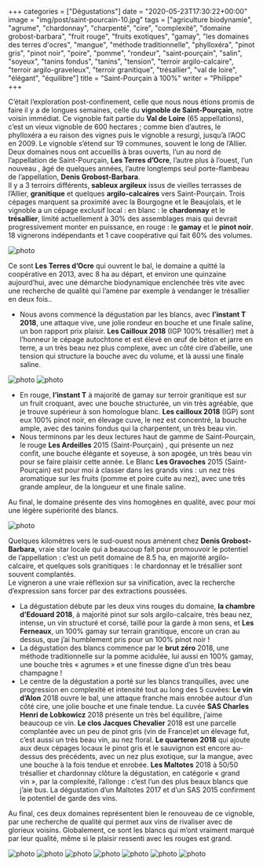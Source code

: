 +++
categories = ["Dégustations"]
date = "2020-05-23T17:30:22+00:00"
image = "img/post/saint-pourcain-10.jpg"
tags = ["agriculture biodynamie", "agrume", "chardonnay", "charpenté", "cire", "complexité", "domaine grobost-barbara", "fruit rouge", "fruits exotiques", "gamay", "les domaines des terres d'ocres", "mangue", "méthode traditionnelle", "phylloxéra", "pinot gris", "pinot noir", "poire", "pomme", "rondeur", "saint-pourçain", "salin", "soyeux", "tanins fondus", "tanins", "tension", "terroir argilo-calcaire", "terroir argilo-graveleux", "terroir granitique", "trésallier", "val de loire", "élégant", "équilibre"] 
title = "Saint-Pourçain à 100%"
writer = "Philippe"
+++

C’était l’exploration post-confinement, celle que nous nous étions promis de faire il y a de longues semaines, celle du **vignoble de Saint-Pourçain**, notre voisin immédiat.  Ce vignoble fait partie du **Val de Loire** (65 appellations), c’est un vieux vignoble de 600 hectares ; comme bien d’autres, le phylloxéra a eu raison des vignes puis le vignoble a resurgi, jusqu’à l’AOC en 2009. Le vignoble s’étend sur 19 communes, souvent le long de l’Allier.  
Deux domaines nous ont accueillis à bras ouverts, l’un au nord de l’appellation de Saint-Pourçain,  **Les Terres d’Ocre**, l’autre plus à l’ouest, l’un nouveau , âgé de quelques années, l’autre longtemps seul porte-flambeau de l’appellation, **Denis Grobost-Barbara**.  
Il y a 3 terroirs différents, **sableux argileux** issus de vieilles terrasses de l’Allier, **granitique** et quelques **argilo-calcaires** vers Saint-Pourçain. Trois cépages marquent sa proximité avec la Bourgogne et le Beaujolais, et le vignoble a un cépage exclusif local : en blanc : le **chardonnay** et le **trésallier**, limité actuellement à 30% des assemblages mais qui devrait progressivement monter en puissance, en rouge : le **gamay** et le **pinot noir**.  
18 vignerons indépendants et 1 cave coopérative qui fait 60% des volumes.  

![photo][1]

Ce sont **Les Terres d’Ocre** qui ouvrent le bal, le domaine a quitté la coopérative en 2013, avec 8 ha au départ, et environ une quinzaine aujourd’hui, avec une démarche biodynamique enclenchée très vite avec une recherche de qualité qui l’amène par exemple à vendanger le trésallier en deux fois..

* Nous avons commencé la dégustation par les blancs, avec **l’instant T 2018**, une attaque vive, une jolie rondeur en bouche et une finale saline, un bon rapport prix plaisir. **Les Cailloux 2018** (IGP 100% trésallier) met à l’honneur le cépage autochtone et est élevé en œuf de béton et jarre en terre, a un très beau nez plus complexe, avec un côté cire d’abeille, une tension qui structure la bouche avec du volume, et là aussi une finale saline.

![photo][3]
![photo][4]

* En rouge, **l’instant T** à majorité de gamay sur terroir granitique est sur un fruit croquant, avec une bouche structurée, un vin très agréable, que je trouve supérieur à son homologue blanc. **Les cailloux 2018** (IGP) sont eux 100% pinot noir, en élevage cuve, le nez est concentré, la bouche ample, avec des tanins fondus qui la charpentent, un très beau vin.
* Nous terminons par les deux lectures haut de gamme de Saint-Pourçain, le rouge **Les Ardeilles** 2015 (Saint-Pourçain) , qui présente un nez confit, une bouche élégante et soyeuse, à son apogée, un très beau vin pour se faire plaisir cette année.
Le Blanc **Les Gravoches** 2015 (Saint-Pourçain) est pour moi à classer dans les grands vins : un nez très aromatique sur les fruits (pomme et poire cuite au nez), avec une très grande ampleur, de la longueur et une finale saline.  

Au final, le domaine présente des vins homogènes en qualité, avec pour moi une légère supériorité des blancs.  

![photo][8]

Quelques kilomètres vers le sud-ouest nous amènent chez **Denis Grobost-Barbara**, vraie star locale qui a beaucoup fait pour promouvoir le potentiel de l’appellation : c’est un petit domaine de 8.5 ha, en majorité argilo-calcaire, et quelques sols granitiques : le chardonnay et le trésallier sont souvent complantés.  
Le vigneron a une vraie réflexion sur sa vinification, avec la recherche d’expression sans forcer par des extractions poussées.  

* La dégustation débute par les deux vins rouges du domaine, **la chambre d’Edouard 2018**, à majorité pinot sur sols argilo-calcaire, très beau nez, intense, un vin structuré et corsé, taillé pour la garde à mon sens, et **Les Ferneaux**, un 100% gamay sur terrain granitique, encore un cran au dessus, que j’ai humblement pris pour un 100% pinot noir !
* La dégustation des blancs commence par le **brut zéro** 2018, une méthode traditionnelle sur la pomme acidulée, lui aussi en 100% gamay, une bouche très « agrumes » et une finesse digne d’un très beau champagne !  
* Le centre de la dégustation a porté sur les blancs tranquilles, avec une progression en complexité et intensité tout au long des 5 cuvées: **Le vin d’Alon** 2018 ouvre le bal, une attaque franche mais enrobée autour d’un côté cire, une jolie bouche et une finale tendue. La cuvée **SAS Charles Henri de Lobkowicz** 2018 présente un très bel équilibre, j’aime beaucoup ce vin. **Le clos Jacques Chevalier** 2018 est une parcelle complantée avec un peu de pinot gris (vin de France)et un élevage fut, c’est aussi un très beau vin, au nez floral. **Le quarteron 2018** qui ajoute aux deux cépages locaux le pinot gris et le sauvignon est encore au-dessus des précédents, avec un nez plus exotique, sur la mangue, avec une bouche à la fois tendue et enrobée. **Les Maltotes** 2018 à 50/50 trésallier et chardonnay clôture la dégustation, en catégorie « grand vin »,  par la complexité, l’allonge :  c’est l’un des plus beaux blancs que j’aie bus.
La dégustation d’un Maltotes 2017 et d’un SAS 2015 confirment le potentiel de garde des vins.  

Au final, ces deux domaines représentent bien le renouveau de ce vignoble, par une recherche de qualité qui permet aux vins de rivaliser avec de glorieux voisins. Globalement, ce sont les blancs qui m’ont vraiment marqué par leur qualité, même si le plaisir ressenti avec les rouges est grand.

![photo][11]
![photo][2]
![photo][5]
![photo][6]
![photo][7]
![photo][9]
![photo][10]


[1]: /img/post/saint-pourcain-01.jpg
[2]: /img/post/saint-pourcain-02.jpg
[3]: /img/post/saint-pourcain-03.jpg
[4]: /img/post/saint-pourcain-04.jpg
[5]: /img/post/saint-pourcain-05.jpg
[6]: /img/post/saint-pourcain-06.jpg
[7]: /img/post/saint-pourcain-07.jpg
[8]: /img/post/saint-pourcain-08.jpg
[9]: /img/post/saint-pourcain-09.jpg
[10]: /img/post/saint-pourcain-10.jpg
[11]: /img/post/saint-pourcain-11.jpg
